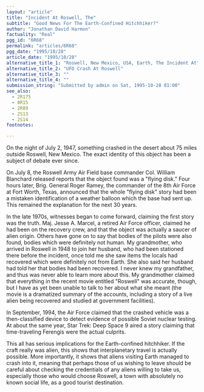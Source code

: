 ```yaml
---
layout: "article"
title: "Incident At Roswell, The"
subtitle: "Good News For The Earth-Confined Hitchhiker?"
author: "Jonathan David Harmon"
factuality: "Real"
pgg_id: "6R68"
permalink: "articles/6R68"
pgg_date: "1995/10/28"
article_date: "1995/10/28"
alternative_title_1: "Roswell, New Mexico, USA, Earth, The Incident At"
alternative_title_2: "UFO Crash At Roswell"
alternative_title_3: ""
alternative_title_4: ""
submission_string: "Submitted by admin on Sat, 1995-10-28 01:00"
see_also:
  - 2R175
  - 8R15
  - 2R89
  - 2S13
  - 2S14
footnotes: 

---
```

<div>
<p>On the night of July 2, 1947, something crashed in the desert about 75 miles outside Roswell, New Mexico. The exact identity of this object has been a subject of debate ever since.</p>
<p>On July 8, the Roswell Army Air Field base commander Col. William Blanchard released reports that the object found was a "flying disk." Four hours later, Brig. General Roger Ramey, the commander of the 8th Air Force at Fort Worth, Texas, announced that the whole "flying disk" story had been a mistaken identification of a weather balloon which the base had sent up. This remained the explanation for the next 30 years.</p>
<p>In the late 1970s, witnesses began to come forward, claiming the first story was the truth. Maj. Jesse A. Marcel, a retired Air Force officer, claimed he had been on the recovery crew, and that the object was actually a saucer of alien origin. Others have gone on to say that bodies of the pilots were also found, bodies which were definitely not human. My grandmother, who arrived in Roswell in 1948 to join her husband, who had been stationed there before the incident, once told me she saw items the locals had recovered which were definitely not from Earth. She also said her husband had told her that bodies had been recovered. I never knew my grandfather, and thus was never able to learn more about this. My grandmother claimed that everything in the recent movie entitled "Roswell" was accurate, though, but I have as yet been unable to talk to her about what she meant (the movie is a dramatized summary of the accounts, including a story of a live alien being recovered and studied at government facilities).</p>
<p>In September, 1994, the Air Force claimed that the crashed vehicle was a then-classified device to detect evidence of possible Soviet nuclear testing. At about the same year, Star Trek: Deep Space 9 aired a story claiming that time-traveling Ferengis were the actual culprits.</p>
<p>This all has serious implications for the Earth-confined hitchhiker. If the craft really was alien, this shows that interplanetary travel is actually possible. More importantly, it shows that aliens visiting Earth managed to crash into it, meaning that perhaps those of us wishing to leave should be careful about checking the credentials of any aliens willing to take us, especially those who would choose Roswell, a town with absolutely no known social life, as a good tourist destination.</p>
</div>
